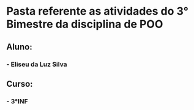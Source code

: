 # Pasta referente as atividades do 3° Bimestre da disciplina de POO
## Aluno:
### - Eliseu da Luz Silva
## Curso:
### - 3°INF

